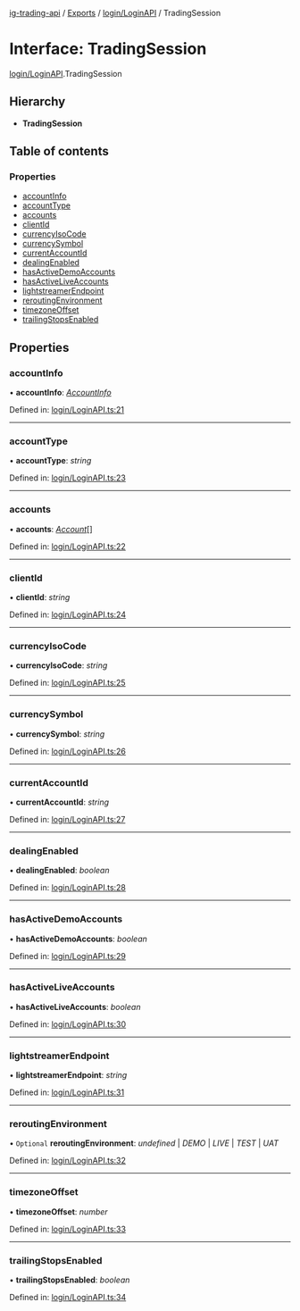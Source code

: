 [ig-trading-api](../README.md) / [Exports](../modules.md) / [login/LoginAPI](../modules/login_loginapi.md) / TradingSession

# Interface: TradingSession

[login/LoginAPI](../modules/login_loginapi.md).TradingSession

## Hierarchy

- **TradingSession**

## Table of contents

### Properties

- [accountInfo](login_loginapi.tradingsession.md#accountinfo)
- [accountType](login_loginapi.tradingsession.md#accounttype)
- [accounts](login_loginapi.tradingsession.md#accounts)
- [clientId](login_loginapi.tradingsession.md#clientid)
- [currencyIsoCode](login_loginapi.tradingsession.md#currencyisocode)
- [currencySymbol](login_loginapi.tradingsession.md#currencysymbol)
- [currentAccountId](login_loginapi.tradingsession.md#currentaccountid)
- [dealingEnabled](login_loginapi.tradingsession.md#dealingenabled)
- [hasActiveDemoAccounts](login_loginapi.tradingsession.md#hasactivedemoaccounts)
- [hasActiveLiveAccounts](login_loginapi.tradingsession.md#hasactiveliveaccounts)
- [lightstreamerEndpoint](login_loginapi.tradingsession.md#lightstreamerendpoint)
- [reroutingEnvironment](login_loginapi.tradingsession.md#reroutingenvironment)
- [timezoneOffset](login_loginapi.tradingsession.md#timezoneoffset)
- [trailingStopsEnabled](login_loginapi.tradingsession.md#trailingstopsenabled)

## Properties

### accountInfo

• **accountInfo**: [_AccountInfo_](login_loginapi.accountinfo.md)

Defined in: [login/LoginAPI.ts:21](https://github.com/bennycode/ig-trading-api/blob/76cc822/src/login/LoginAPI.ts#L21)

---

### accountType

• **accountType**: _string_

Defined in: [login/LoginAPI.ts:23](https://github.com/bennycode/ig-trading-api/blob/76cc822/src/login/LoginAPI.ts#L23)

---

### accounts

• **accounts**: [_Account_](login_loginapi.account.md)[]

Defined in: [login/LoginAPI.ts:22](https://github.com/bennycode/ig-trading-api/blob/76cc822/src/login/LoginAPI.ts#L22)

---

### clientId

• **clientId**: _string_

Defined in: [login/LoginAPI.ts:24](https://github.com/bennycode/ig-trading-api/blob/76cc822/src/login/LoginAPI.ts#L24)

---

### currencyIsoCode

• **currencyIsoCode**: _string_

Defined in: [login/LoginAPI.ts:25](https://github.com/bennycode/ig-trading-api/blob/76cc822/src/login/LoginAPI.ts#L25)

---

### currencySymbol

• **currencySymbol**: _string_

Defined in: [login/LoginAPI.ts:26](https://github.com/bennycode/ig-trading-api/blob/76cc822/src/login/LoginAPI.ts#L26)

---

### currentAccountId

• **currentAccountId**: _string_

Defined in: [login/LoginAPI.ts:27](https://github.com/bennycode/ig-trading-api/blob/76cc822/src/login/LoginAPI.ts#L27)

---

### dealingEnabled

• **dealingEnabled**: _boolean_

Defined in: [login/LoginAPI.ts:28](https://github.com/bennycode/ig-trading-api/blob/76cc822/src/login/LoginAPI.ts#L28)

---

### hasActiveDemoAccounts

• **hasActiveDemoAccounts**: _boolean_

Defined in: [login/LoginAPI.ts:29](https://github.com/bennycode/ig-trading-api/blob/76cc822/src/login/LoginAPI.ts#L29)

---

### hasActiveLiveAccounts

• **hasActiveLiveAccounts**: _boolean_

Defined in: [login/LoginAPI.ts:30](https://github.com/bennycode/ig-trading-api/blob/76cc822/src/login/LoginAPI.ts#L30)

---

### lightstreamerEndpoint

• **lightstreamerEndpoint**: _string_

Defined in: [login/LoginAPI.ts:31](https://github.com/bennycode/ig-trading-api/blob/76cc822/src/login/LoginAPI.ts#L31)

---

### reroutingEnvironment

• `Optional` **reroutingEnvironment**: _undefined_ \| _DEMO_ \| _LIVE_ \| _TEST_ \| _UAT_

Defined in: [login/LoginAPI.ts:32](https://github.com/bennycode/ig-trading-api/blob/76cc822/src/login/LoginAPI.ts#L32)

---

### timezoneOffset

• **timezoneOffset**: _number_

Defined in: [login/LoginAPI.ts:33](https://github.com/bennycode/ig-trading-api/blob/76cc822/src/login/LoginAPI.ts#L33)

---

### trailingStopsEnabled

• **trailingStopsEnabled**: _boolean_

Defined in: [login/LoginAPI.ts:34](https://github.com/bennycode/ig-trading-api/blob/76cc822/src/login/LoginAPI.ts#L34)
